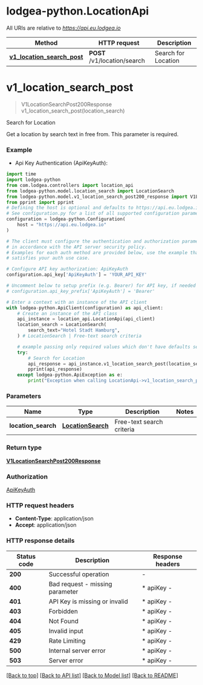 # lodgea-python.LocationApi

All URIs are relative to *https://api.eu.lodgea.io*

Method | HTTP request | Description
------------- | ------------- | -------------
[**v1_location_search_post**](LocationApi.md#v1_location_search_post) | **POST** /v1/location/search | Search for Location


# **v1_location_search_post**
> V1LocationSearchPost200Response v1_location_search_post(location_search)

Search for Location

Get a location by search text in free from. This parameter is required.

### Example

* Api Key Authentication (ApiKeyAuth):

```python
import time
import lodgea-python
from com.lodgea.controllers import location_api
from lodgea-python.model.location_search import LocationSearch
from lodgea-python.model.v1_location_search_post200_response import V1LocationSearchPost200Response
from pprint import pprint
# Defining the host is optional and defaults to https://api.eu.lodgea.io
# See configuration.py for a list of all supported configuration parameters.
configuration = lodgea-python.Configuration(
    host = "https://api.eu.lodgea.io"
)

# The client must configure the authentication and authorization parameters
# in accordance with the API server security policy.
# Examples for each auth method are provided below, use the example that
# satisfies your auth use case.

# Configure API key authorization: ApiKeyAuth
configuration.api_key['ApiKeyAuth'] = 'YOUR_API_KEY'

# Uncomment below to setup prefix (e.g. Bearer) for API key, if needed
# configuration.api_key_prefix['ApiKeyAuth'] = 'Bearer'

# Enter a context with an instance of the API client
with lodgea-python.ApiClient(configuration) as api_client:
    # Create an instance of the API class
    api_instance = location_api.LocationApi(api_client)
    location_search = LocationSearch(
        search_text="Hotel Stadt Hamburg",
    ) # LocationSearch | Free-text search criteria

    # example passing only required values which don't have defaults set
    try:
        # Search for Location
        api_response = api_instance.v1_location_search_post(location_search)
        pprint(api_response)
    except lodgea-python.ApiException as e:
        print("Exception when calling LocationApi->v1_location_search_post: %s\n" % e)
```


### Parameters

Name | Type | Description  | Notes
------------- | ------------- | ------------- | -------------
 **location_search** | [**LocationSearch**](LocationSearch.md)| Free-text search criteria |

### Return type

[**V1LocationSearchPost200Response**](V1LocationSearchPost200Response.md)

### Authorization

[ApiKeyAuth](../README.md#ApiKeyAuth)

### HTTP request headers

 - **Content-Type**: application/json
 - **Accept**: application/json


### HTTP response details

| Status code | Description | Response headers |
|-------------|-------------|------------------|
**200** | Successful operation |  -  |
**400** | Bad request - missing parameter |  * apiKey -  <br>  |
**401** | API Key is missing or invalid |  * apiKey -  <br>  |
**403** | Forbidden |  * apiKey -  <br>  |
**404** | Not Found |  * apiKey -  <br>  |
**405** | Invalid input |  * apiKey -  <br>  |
**429** | Rate Limiting |  * apiKey -  <br>  |
**500** | Internal server error |  * apiKey -  <br>  |
**503** | Server error |  * apiKey -  <br>  |

[[Back to top]](#) [[Back to API list]](../README.md#documentation-for-api-endpoints) [[Back to Model list]](../README.md#documentation-for-models) [[Back to README]](../README.md)

